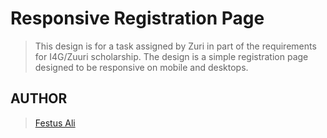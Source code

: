 # Responsive Registration Page

> This design is for a task assigned by Zuri in part of the requirements for I4G/Zuuri scholarship.
> The design is a simple registration page designed to be responsive on mobile and desktops.

## AUTHOR

> [Festus Ali](https://github.com/Festusali)
